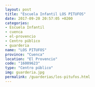 ```yaml
---
layout: post
title: "Escuela Infantil LOS PITUFOS"
date: 2017-09-20 20:57:05 +0200
categories:
- Escuela Infantil
- cuenca
- el-provencio
- Centro público
- guarderia
name: "LOS PITUFOS"
province: "Cuenca"
location: "El Provencio"
code: "16009623"
type: "Centro público"
img: guarderia.jpg
permalink: /guarderias/los-pitufos.html
---
```

